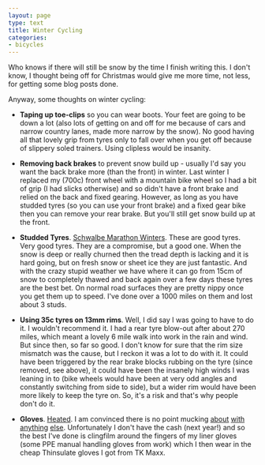 ```yaml
---
layout: page
type: text
title: Winter Cycling
categories: 
- bicycles
---
```

Who knows if there will still be snow by the time I finish writing this. I don't know, I thought being off for Christmas would give me more time, not less, for getting some blog posts done.

Anyway, some thoughts on winter cycling:

* **Taping up toe-clips** so you can wear boots. Your feet are going to be down a lot (also lots of getting on and off for me because of cars and narrow country lanes, made more narrow by the snow). No good having all that lovely grip from tyres only to fall over when you get off because of slippery soled trainers. Using clipless would be insanity. 

* **Removing back brakes** to prevent snow build up - usually I'd say you want the back brake more (than the front) in winter. Last winter I replaced my (700c) front wheel with a mountain bike wheel so I had a bit of grip (I had slicks otherwise) and so didn't have a front brake and relied on the back and fixed gearing. However, as long as you have studded tyres (so you can use your front brake) and a fixed gear bike then you can remove your rear brake. But you'll still get snow build up at the front. 

* **Studded Tyres**. [Schwalbe Marathon Winters](http://www.schwalbe.co.uk/c2-1217-schwalbe-tires-marathon-winter.html). These are good tyres. Very good tyres. They are a compromise, but a good one. When the snow is deep or really churned then the tread depth is lacking and it is hard going, but on fresh snow or sheet ice they are just fantastic. And with the crazy stupid weather we have where it can go from 15cm of snow to completely thawed and back again over a few days these tyres are the best bet. On normal road surfaces they are pretty nippy once you get them up to speed. I've done over a 1000 miles on them and lost about 3 studs. 

* **Using 35c tyres on 13mm rims**. Well, I did say I was going to have to do it. I wouldn't recommend it. I had a rear tyre blow-out after about 270 miles, which meant a lovely 6 mile walk into work in the rain and wind. But since then, so far so good. I don't know for sure that the rim size mismatch was the cause, but I reckon it was a lot to do with it. It could have been triggered by the rear brake blocks rubbing on the tyre (since removed, see above), it could have been the insanely high winds I was leaning in to (bike wheels would have been at very odd angles and constantly switching from side to side), but a wider rim would have been more likely to keep the tyre on. So, it's a risk and that's why people don't do it. 

* **Gloves**. [Heated](http://www.blazewear.com/product_info.php?cPath=26&products_id=67). I am convinced there is no point mucking [about](https://www.ironclad.com/products/uses.cqs?model_id=c14d756fa0ef9b37578f28fbbfceaf8e) [with](http://www.pearlizumi.com/publish/content/pi_2010/us/en/index/products/men/ride/accessories/0.-productCode-8820.html) [anything](http://www.sealskinz.com/active-range/cycling/extra-cold-weather-cycle-gloves-with-gel) [else](http://www.sealskinz.com/active-range/cycling/winter-handle-bar-mittens). Unfortunately I don't have the cash (next year!) and so the best I've done is clingfilm around the fingers of my liner gloves (some PPE manual handling gloves from work) which I then wear in the cheap Thinsulate gloves I got from TK Maxx.
